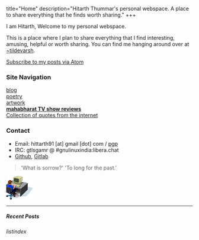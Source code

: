 title="Home"
description="Hitarth Thummar's personal webspace. A place to share everything that he finds worth sharing."
+++
<!-- homepagepointer -->
I am Hitarth, Welcome to my personal webspace.

This is a place where I plan to
share everything that I find interesting, amusing, helpful or worth sharing. You
can find me hanging around over at
[~tildevarsh](https://tildevarsh.in).       
<!-- homepagepointer -->
[Subscribe to my posts via Atom](/atom.xml)


### Site Navigation

 [blog](/blog)  
 [poetry](/poems)  
 [artwork](/artwork)  
 [**mahabharat TV show reviews**](/mahabharat)  
 [Collection of quotes from the internet](/static/internet_quotes.txt)


### Contact
* Email: hittarth91 [at] gmail [dot] com / [pgp](/static/key.txt)
* IRC: gtlsgamr @ #gnulinuxindia:libera.chat
* [Github](https://github.com/gtlsgamr), [Gitlab](https://gitlab.com/gtlsgamr)

>'What is sorrow?' 'To long for the past.'

![](static/images/guycomputer.gif) 

---------------------------------------------
##### Recent Posts
$listindex$
